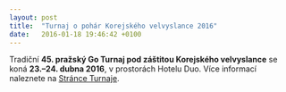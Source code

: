 ```yaml
---
layout: post
title:  "Turnaj o pohár Korejského velvyslance 2016"
date:   2016-01-18 19:46:42 +0100
---
```


Tradiční **45. pražský Go Turnaj pod záštitou Korejského velvyslance** se koná **23.–24. dubna 2016**,
v prostorách Hotelu Duo. Více informací naleznete na [Stránce Turnaje](http://kac.j2m.cz/index_cz.html).
